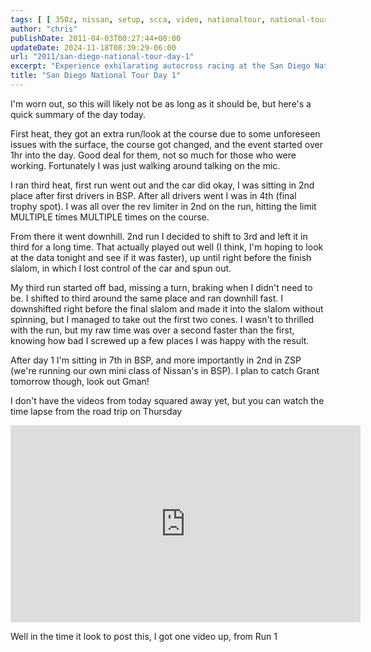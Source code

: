 ```yaml
---
tags: [ [ 350z, nissan, setup, scca, video, nationaltour, national-tour ] ]
author: "chris"
publishDate: 2011-04-03T00:27:44+00:00
updateDate: 2024-11-18T08:39:29-06:00
url: "2011/san-diego-national-tour-day-1"
excerpt: "Experience exhilarating autocross racing at the San Diego National Tour. Dive into intense competition, camaraderie, and Z car glory. #Autocross #RacingLife"
title: "San Diego National Tour Day 1"
---
```


I'm worn out, so this will likely not be as long as it should be, but here's a quick summary of the day today.

First heat, they got an extra run/look at the course due to some unforeseen issues with the surface, the course got changed, and the event started over 1hr into the day. Good deal for them, not so much for those who were working. Fortunately I was just walking around talking on the mic.

I ran third heat, first run went out and the car did okay, I was sitting in 2nd place after first drivers in BSP. After all drivers went I was in 4th (final trophy spot). I was all over the rev limiter in 2nd on the run, hitting the limit MULTIPLE times MULTIPLE times on the course.

From there it went downhill. 2nd run I decided to shift to 3rd and left it in third for a long time. That actually played out well (I think, I'm hoping to look at the data tonight and see if it was faster), up until right before the finish slalom, in which I lost control of the car and spun out.

My third run started off bad, missing a turn, braking when I didn't need to be. I shifted to third around the same place and ran downhill fast. I downshifted right before the final slalom and made it into the slalom without spinning, but I managed to take out the first two cones. I wasn't to thrilled with the run, but my raw time was over a second faster than the first, knowing how bad I screwed up a few places I was happy with the result.

After day 1 I'm sitting in 7th in BSP, and more importantly in 2nd in ZSP (we're running our own mini class of Nissan's in BSP). I plan to catch Grant tomorrow though, look out Gman!

I don't have the videos from today squared away yet, but you can watch the time lapse from the road trip on Thursday

<iframe width="560" height="315" src="https://www.youtube.com/embed/bJF5nh5_5SQ?si=7lHP_Ebnh8x8Et3O" title="YouTube video player" frameborder="0" allow="accelerometer; autoplay; clipboard-write; encrypted-media; gyroscope; picture-in-picture; web-share" referrerpolicy="strict-origin-when-cross-origin" allowfullscreen></iframe> 

Well in the time it look to post this, I got one video up, from Run 1
